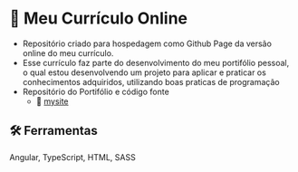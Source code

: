 # 📝 Meu Currículo Online

- Repositório criado para hospedagem como Github Page da versão online do meu currículo.
- Esse currículo faz parte do desenvolvimento do meu portifólio pessoal, o qual estou desenvolvendo um projeto para aplicar e praticar os conhecimentos adquiridos, utilizando boas praticas de programação
- Repositório do Portifólio e código fonte 
    - 👀 [mysite](https://github.com/danielvazmartins/mysite)

## 🛠 Ferramentas
Angular, TypeScript, HTML, SASS
